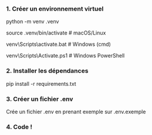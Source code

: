 ### 1. Créer un environnement virtuel

python -m venv .venv

source .venv/bin/activate         # macOS/Linux

venv\Scripts\activate.bat      # Windows (cmd)

venv\Scripts\Activate.ps1      # Windows PowerShell

### 2. Installer les dépendances

pip install -r requirements.txt

### 3. Créer un fichier .env

Crée un fichier .env en prenant exemple sur .env.exemple

### 4. Code !
